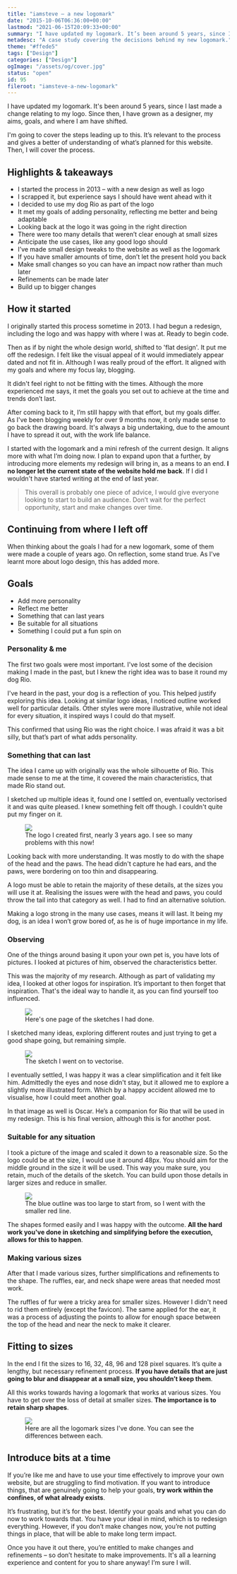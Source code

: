 ```yaml
---
title: "iamsteve – a new logomark"
date: "2015-10-06T06:36:00+00:00"
lastmod: "2021-06-15T20:09:33+00:00"
summary: "I have updated my logomark. It’s been around 5 years, since I last made a change relating to my logo. Since then, I have grown as a designer, my aims, goals, and where I am have shifted. I’m going to cover the steps leading up to this. It’s relevant to the process and gives a better of understanding of what’s planned for this website. Then, I will cover the process."
metadesc: "A case study covering the decisions behind my new logomark."
theme: "#ffede5"
tags: ["Design"]
categories: ["Design"]
ogImage: "/assets/og/cover.jpg"
status: "open"
id: 95
fileroot: "iamsteve-a-new-logomark"
---
```


I have updated my logomark. It's been around 5 years, since I last made a change relating to my logo. Since then, I have grown as a designer, my aims, goals, and where I am have shifted.

I'm going to cover the steps leading up to this. It’s relevant to the process and gives a better of understanding of what’s planned for this website. Then, I will cover the process.

## Highlights & takeaways
- I started the process in 2013 – with a new design as well as logo
- I scrapped it, but experience says I should have went ahead with it
- I decided to use my dog Rio as part of the logo
- It met my goals of adding personality, reflecting me better and being adaptable
- Looking back at the logo it was going in the right direction
- There were too many details that weren’t clear enough at small sizes
- Anticipate the use cases, like any good logo should
- I’ve made small design tweaks to the website as well as the logomark
- If you have smaller amounts of time, don’t let the present hold you back
- Make small changes so you can have an impact now rather than much later
- Refinements can be made later
- Build up to bigger changes

## How it started
I originally started this process sometime in 2013. I had begun a redesign, including the logo and was happy with where I was at. Ready to begin code.

Then as if by night the whole design world, shifted to 'flat design'. It put me off the redesign. I felt like the visual appeal of it would immediately appear dated and not fit in. Although I was really proud of the effort. It aligned with my goals and where my focus lay, blogging.

It didn't feel right to not be fitting with the times. Although the more experienced me says, it met the goals you set out to achieve at the time and trends don’t last.

After coming back to it, I’m still happy with that effort, but my goals differ. As I've been blogging weekly for over 9 months now, it only made sense to go back the drawing board. It's always a big undertaking, due to the amount I have to spread it out, with the work life balance.

I started with the logomark and a mini refresh of the current design. It aligns more with what I’m doing now. I plan to expand upon that a further, by introducing more elements my redesign will bring in, as a means to an end. **I no longer let the current state of the website hold me back**. If I did I wouldn't have started writing at the end of last year.

> This overall is probably one piece of advice, I would give everyone looking to start to build an audience. Don’t wait for the perfect opportunity, start and make changes over time.

## Continuing from where I left off
When thinking about the goals I had for a new logomark, some of them were made a couple of years ago. On reflection, some stand true. As I've learnt more about logo design, this has added more.

## Goals
- Add more personality
- Reflect me better
- Something that can last years
- Be suitable for all situations
- Something I could put a fun spin on

### Personality & me
The first two goals were most important. I've lost some of the decision making I made in the past, but I knew the right idea was to base it round my dog Rio.

I've heard in the past, your dog is a reflection of you. This helped justify exploring this idea. Looking at similar logo ideas, I noticed outline worked well for particular details. Other styles were more illustrative, while not ideal for every situation, it inspired ways I could do that myself.

This confirmed that using Rio was the right choice. I was afraid it was a bit silly, but that’s part of what adds personality.

### Something that can last
The idea I came up with originally was the whole silhouette of Rio. This made sense to me at the time, it covered the main characteristics, that made Rio stand out.

I sketched up multiple ideas it, found one I settled on, eventually vectorised it and was quite pleased. I knew something felt off though. I couldn't quite put my finger on it.

<figure>
<Image src="/static/images/blog/iamsteve_logo_old.png" width={662} height={320} />
<figcaption>The logo I created first, nearly 3 years ago. I see so many problems with this now!</figcaption>
</figure>

Looking back with more understanding. It was mostly to do with the shape of the head and the paws. The head didn't capture he had ears, and the paws, were bordering on too thin and disappearing.

A logo must be able to retain the majority of these details, at the sizes you will use it at. Realising the issues were with the head and paws, you could throw the tail into that category as well. I had to find an alternative solution.

Making a logo strong in the many use cases, means it will last. It being my dog, is an idea I won’t grow bored of, as he is of huge importance in my life.

### Observing
One of the things around basing it upon your own pet is, you have lots of pictures. I looked at pictures of him, observed the characteristics better.

This was the majority of my research. Although as part of validating my idea, I looked at other logos for inspiration. It’s important to then forget that inspiration. That's the ideal way to handle it, as you can find yourself too influenced.

<figure>
<Image src="/static/images/blog/iamsteve-sketches-resized.jpg" width={700} height={525} />
<figcaption>
Here's one page of the sketches I had done.
</figcaption>
</figure>

I sketched many ideas, exploring different routes and just trying to get a good shape going, but remaining simple.

<figure>
<Image src="/static/images/blog/iamsteve-final-sketch.jpg" width={700} height={525} />
<figcaption>
The sketch I went on to vectorise.
</figcaption>
</figure>

I eventually settled, I was happy it was a clear simplification and it felt like him. Admittedly the eyes and nose didn't stay, but it allowed me to explore a slightly more illustrated form. Which by a happy accident allowed me to visualise, how I could meet another goal.

In that image as well is Oscar. He’s a companion for Rio that will be used in my redesign. This is his final version, although this is for another post.

### Suitable for any situation
I took a picture of the image and scaled it down to a reasonable size. So the logo could be at the size, I would use it around 48px. You should aim for the middle ground in the size it will be used. This way you make sure, you retain, much of the details of the sketch. You can build upon those details in larger sizes and reduce in smaller.

<figure>
<Image src="/static/images/blog/iamsteve-initial-logo.png" width={662} height={282} />
<figcaption>
The blue outline was too large to start from, so I went with the smaller red line.
</figcaption>
</figure>

The shapes formed easily and I was happy with the outcome. **All the hard work you've done in sketching and simplifying before the execution, allows for this to happen**.

### Making various sizes
After that I made various sizes, further simplifications and refinements to the shape. The ruffles, ear, and neck shape were areas that needed most work.

The ruffles of fur were a tricky area for smaller sizes. However I didn't need to rid them entirely (except the favicon). The same applied for the ear, it was a process of adjusting the points to allow for enough space between the top of the head and near the neck to make it clearer.

## Fitting to sizes
In the end I fit the sizes to 16, 32, 48, 96 and 128 pixel squares. It’s quite a lengthy, but necessary refinement process. **If you have details that are just going to blur and disappear at a small size, you shouldn’t keep them**.

All this works towards having a logomark that works at various sizes. You have to get over the loss of detail at smaller sizes. **The importance is to retain sharp shapes**.

<figure>
<Image src="/static/images/blog/iamsteve-logo-versions.png" width={662} height={312} />
<figcaption>
Here are all the logomark sizes I've done. You can see the differences between each.
</figcaption>
</figure>

## Introduce bits at a time
If you’re like me and have to use your time effectively to improve your own website, but are struggling to find motivation. If you want to introduce things, that are genuinely going to help your goals, **try work within the confines, of what already exists**.

It’s frustrating, but it’s for the best. Identify your goals and what you can do now to work towards that. You have your ideal in mind, which is to redesign everything. However, if you don’t make changes now, you’re not putting things in place, that will be able to make long term impact.

Once you have it out there, you’re entitled to make changes and refinements – so don’t hesitate to make improvements. It's all a learning experience and content for you to share anyway! I’m sure I will.
